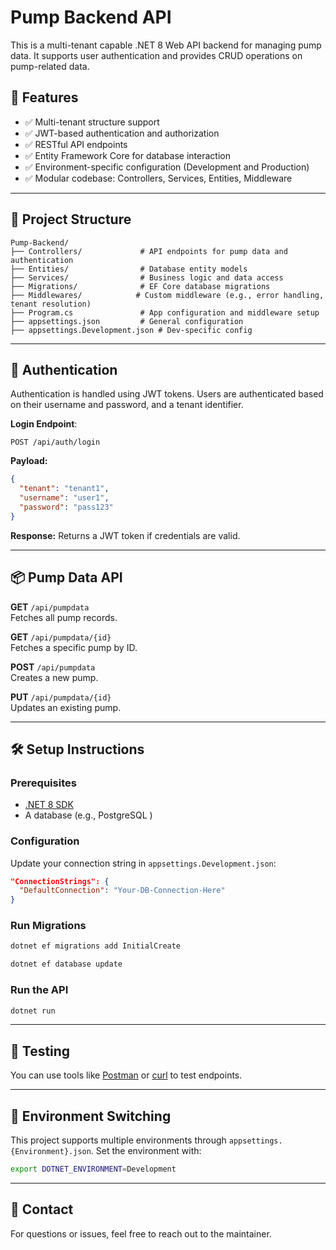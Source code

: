 # Pump Backend API

This is a multi-tenant capable .NET 8 Web API backend for managing pump data. It supports user authentication and provides CRUD operations on pump-related data.

## 🚀 Features

- ✅ Multi-tenant structure support
- ✅ JWT-based authentication and authorization
- ✅ RESTful API endpoints
- ✅ Entity Framework Core for database interaction
- ✅ Environment-specific configuration (Development and Production)
- ✅ Modular codebase: Controllers, Services, Entities, Middleware

---

## 📁 Project Structure

```
Pump-Backend/
├── Controllers/             # API endpoints for pump data and authentication
├── Entities/                # Database entity models
├── Services/                # Business logic and data access
├── Migrations/              # EF Core database migrations
├── Middlewares/            # Custom middleware (e.g., error handling, tenant resolution)
├── Program.cs               # App configuration and middleware setup
├── appsettings.json         # General configuration
├── appsettings.Development.json # Dev-specific config
```

---

## 🔐 Authentication

Authentication is handled using JWT tokens. Users are authenticated based on their username and password, and a tenant identifier.

**Login Endpoint**:

```http
POST /api/auth/login
```

**Payload:**

```json
{
  "tenant": "tenant1",
  "username": "user1",
  "password": "pass123"
}
```

**Response:**
Returns a JWT token if credentials are valid.

---

## 📦 Pump Data API

**GET** `/api/pumpdata`  
Fetches all pump records.

**GET** `/api/pumpdata/{id}`  
Fetches a specific pump by ID.

**POST** `/api/pumpdata`  
Creates a new pump.

**PUT** `/api/pumpdata/{id}`  
Updates an existing pump.

---

## 🛠 Setup Instructions

### Prerequisites

- [.NET 8 SDK](https://dotnet.microsoft.com/download/dotnet/8.0)
- A database (e.g., PostgreSQL )

### Configuration

Update your connection string in `appsettings.Development.json`:

```json
"ConnectionStrings": {
  "DefaultConnection": "Your-DB-Connection-Here"
}
```

### Run Migrations

```bash
dotnet ef migrations add InitialCreate
```

```bash
dotnet ef database update
```

### Run the API

```bash
dotnet run
```

---

## 🧪 Testing

You can use tools like [Postman](https://www.postman.com/) or [curl](https://curl.se/) to test endpoints.

---

## 🔄 Environment Switching

This project supports multiple environments through `appsettings.{Environment}.json`. Set the environment with:

```bash
export DOTNET_ENVIRONMENT=Development
```

---

## 📧 Contact

For questions or issues, feel free to reach out to the maintainer.
